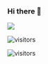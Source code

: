 ### Hi there 👋

<!--
**binxuan98/binxuan98** is a ✨ _special_ ✨ repository because its `README.md` (this file) appears on your GitHub profile.

Here are some ideas to get you started:

- 🔭 I’m currently working on ...
- 🌱 I’m currently learning ...
- 👯 I’m looking to collaborate on ...
- 🤔 I’m looking for help with ...
- 💬 Ask me about ...
- 📫 How to reach me: ...
- 😄 Pronouns: ...
- ⚡ Fun fact: ...
-->

![](https://github-readme-stats.vercel.app/api?username=binxuan98)


![visitors](https://visitor-badge.glitch.me/badge?page_id=binxuan98.binxuan98=jwenjian.visitor-badge&left_color=green&right_color=red)


![visitors](https://visitor.spacexcode.com/?id=binxuan98&label=&labelColor=&color=&type=pv&style=plastic)

